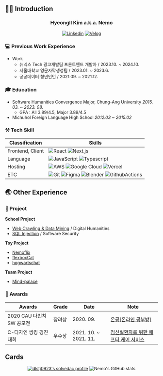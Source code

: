 <!-- ![header](https://capsule-render.vercel.app/api?type=wave&color=auto&height=300&section=header&text=s&fontSize=90) -->

## 🙋‍♂️ Introduction
<div align="center">
<h3>HyeongIl Kim a.k.a. Nemo</h3>

[![Linkedin](https://img.shields.io/badge/linkedin%20-%230077B5.svg?&style=for-the-badge&logo=linkedin&logoColor=white)](https://www.linkedin.com/in/%ED%98%95%EC%9D%BC-%EA%B9%80-0bb74a26a/)
[![Velog](https://img.shields.io/badge/-Velog-2EC866?style=for-the-badge&logo=Velog&logoColor=white)](https://velog.io/@khi4752)

<!-- **[현재 회사]() Frontend Developer**
<br />
**(from 2021.12 ~ Now)** -->

</div>

### 💻 Previous Work Experience
- Work
  - 뉴넥스 Tech 광고개발팀 프론트엔드 개발자 / 2023.10. ~ 2024.10.
  - 서울대학교 영문자막생성팀 / 2023.01. ~ 2023.6.
  - 공공데이터 청년인턴 / 2021.09. ~ 2021.12.
<!-- - Full-Time
  - []() / 2023.01. ~ 2023.01. -->

### 🎓 Education
- Software Humanities Convergence Major, Chung-Ang University *2015. 03. ~ 2023. 08.*
  - GPA : All 3.89/4.5, Major 3.89/4.5
- Michuhol Foreign Language High School *2012.03 ~ 2015.02*


### ⚒ Tech Skill
|Classification|Skills|
|---|---|
|Frontend, Client|![React](https://img.shields.io/badge/react%20-%2320232a.svg?&style=for-the-badge&logo=react&logoColor=%2361DAFB) ![Next.js](https://img.shields.io/badge/Next.js-%23323330.svg?style=for-the-badge&logo=Next.js&logoColor=%3178C6)
|Language|![JavaScript](https://img.shields.io/badge/javascript-%23323330.svg?style=for-the-badge&logo=javascript&logoColor=%23F7DF1E) ![Typescript](https://img.shields.io/badge/typescript%20-%23007ACC.svg?&style=for-the-badge&logo=typescript&logoColor=white)|
|Hosting|![AWS](https://img.shields.io/badge/AWS%20-%23FF9900.svg?&style=for-the-badge&logo=amazon-aws&logoColor=white) ![Google Cloud](https://img.shields.io/badge/Google%20Cloud-%234285F4.svg?&style=for-the-badge&logo=google-cloud&logoColor=white) ![Vercel](https://img.shields.io/badge/vercel%20-%23000000.svg?&style=for-the-badge&logo=vercel&logoColor=white)|
|ETC|![Git](https://img.shields.io/badge/git%20-%23F05033.svg?&style=for-the-badge&logo=git&logoColor=white) ![Figma](https://img.shields.io/badge/figma%20-%23F24E1E.svg?&style=for-the-badge&logo=figma&logoColor=white) ![Blender](https://img.shields.io/badge/blender%20-%23F5792A.svg?&style=for-the-badge&logo=blender&logoColor=white) ![GithubActions](https://img.shields.io/badge/github%20actions%20-%232671E5.svg?&style=for-the-badge&logo=github%20actions&logoColor=white)|

<!-- |Language - Useable|![node.js](https://img.shields.io/badge/node.js%20-%2343853D.svg?&style=for-the-badge&logo=node.js&logoColor=white) ![Python](https://img.shields.io/badge/python-3670A0?style=for-the-badge&logo=python&logoColor=ffdd54)|
|Backend, Server|![Express.js](https://img.shields.io/badge/express.js%20-%23404d59.svg?&logo=Express&style=for-the-badge) ![node.js](https://img.shields.io/badge/node.js%20-%2343853D.svg?&style=for-the-badge&logo=node.js&logoColor=white) ![flask](https://img.shields.io/badge/flask%20-%23000.svg?&style=for-the-badge&logo=flask&logoColor=white)
|Databases|![MongoDB](https://img.shields.io/badge/MongoDB-%234ea94b.svg?&style=for-the-badge&logo=mongodb&logoColor=white) ![Postgres](https://img.shields.io/badge/postgres-%23316192.svg?&style=for-the-badge&logo=postgresql&logoColor=white) ![MySQl](https://img.shields.io/b
|DevOps|![Docker](https://img.shields.io/badge/docker-%230db7ed.svg?style=for-the-badge&logo=docker&logoColor=white) ![Kubernetes](https://img.shields.io/badge/kubernetes-%23326ce5.svg?style=for-the-badge&logo=kubernetes&logoColor=white)adge/mysql-%2300f.svg?&style=for-the-badge&logo=mysql&logoColor=white)| -->

## 🌏 Other Experience
### 📝 Project
**School Project**
 - [Web Crawling & Data Mining](https://drive.google.com/file/d/1qD56_zVjbxMY1e3y6H9manW8UH9D7e0j/view?usp=sharing) / Digital Humanities
 - [SQL Injection](https://www.canva.com/design/DAFVFQvMLX0/cuE6suN3MRktA1AIAYkcUg/edit?utm_content=DAFVFQvMLX0&utm_campaign=designshare&utm_medium=link2&utm_source=sharebutton) / Software Security

**Toy Project**
 - [Nemoflix](https://github.com/brother1-4752/nemoflix)
 - [flexboxCat](https://github.com/brother1-4752/flexboxCat)
 - [hogwartschat](https://github.com/brother1-4752/hogwartschat-v1)

 **Team Project**
 - [Mind-palace](https://github.com/miind-palace/mind-palace-FE)
 <!-- - [KB Finance AI Summarizer](https://github.com/brother1-4752/kb-finance-ai-summarizer) -->

### 🏅 Awards
|Awards|Grade|Date|Note|
|---|---|---|---|
|2020 CAU 다빈치 SW 공모전 |장려상|2020. 09.|[온공[온라인 공부방]](https://www.swaicau.com/data/file/exhibit_2020/3698592639_nWGivd4L_9b2dd5188de70a1b25a3e46484b75777e14597ef.jpg)|
|C-디자인 씽킹 경진대회 |우수상|2021. 10. ~ 2021. 11.|[정신질환자를 위한 애프터 케어 서비스](https://docs.google.com/presentation/d/1oiymgX1HxOvbnKq6dI7k2mhDcGYhL2MZt6002953zqU/edit?usp=sharing)|

<!-- ### 📜 Certificate
 - [정보처리기사](https://www.q-net.or.kr/crf005.do?id=crf00505&jmCd=1320)(Engineer Information Processing), HRD Korea *2023. 00. ~ Now* -->

<!-- ### Activity
**Presentation**
 - [기술이름]("발표 영상링크") in [발표 조직]("발표 조직링크") -->

## Cards
<div align="center">

[![dlstj0923's solvedac profile](http://mazassumnida.wtf/api/v2/generate_badge?boj=khi4752)](https://solved.ac/profile/khi4752)
![Nemo's GitHub stats](https://github-readme-stats.vercel.app/api?username=brother1-4752&show_icons=true&theme=dark)

</div>
